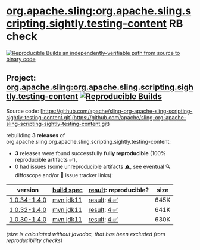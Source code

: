 [org.apache.sling:org.apache.sling.scripting.sightly.testing-content](https://central.sonatype.com/artifact/org.apache.sling/org.apache.sling.scripting.sightly.testing-content/versions) RB check
=======

[![Reproducible Builds](https://reproducible-builds.org/images/logos/rb.svg) an independently-verifiable path from source to binary code](https://reproducible-builds.org/)

## Project: [org.apache.sling:org.apache.sling.scripting.sightly.testing-content](https://central.sonatype.com/artifact/org.apache.sling/org.apache.sling.scripting.sightly.testing-content/versions) [![Reproducible Builds](https://img.shields.io/endpoint?url=https://raw.githubusercontent.com/jvm-repo-rebuild/reproducible-central/master/content/org/apache/sling/org.apache.sling.scripting.sightly.testing-content/badge.json)](https://github.com/jvm-repo-rebuild/reproducible-central/blob/master/content/org/apache/sling/org.apache.sling.scripting.sightly.testing-content/README.md)

Source code: [https://github.com/apache/sling-org-apache-sling-scripting-sightly-testing-content.git](https://github.com/apache/sling-org-apache-sling-scripting-sightly-testing-content.git)

rebuilding **3 releases** of org.apache.sling:org.apache.sling.scripting.sightly.testing-content:
- **3** releases were found successfully **fully reproducible** (100% reproducible artifacts :white_check_mark:),
- 0 had issues (some unreproducible artifacts :warning:, see eventual :mag: diffoscope and/or :memo: issue tracker links):

| version | [build spec](/BUILDSPEC.md) | [result](https://reproducible-builds.org/docs/jvm/): reproducible? | size |
| -- | --------- | ------ | -- |
| [1.0.34-1.4.0](https://central.sonatype.com/artifact/org.apache.sling/org.apache.sling.scripting.sightly.testing-content/1.0.34-1.4.0/pom) | [mvn jdk11](org.apache.sling.scripting.sightly.testing-content-1.0.34-1.4.0.buildspec) | [result](org.apache.sling.scripting.sightly.testing-content-1.0.34-1.4.0.buildinfo): [4 :white_check_mark: ](org.apache.sling.scripting.sightly.testing-content-1.0.34-1.4.0.buildcompare) | 645K |
| [1.0.32-1.4.0](https://central.sonatype.com/artifact/org.apache.sling/org.apache.sling.scripting.sightly.testing-content/1.0.32-1.4.0/pom) | [mvn jdk11](org.apache.sling.scripting.sightly.testing-content-1.0.32-1.4.0.buildspec) | [result](org.apache.sling.scripting.sightly.testing-content-1.0.32-1.4.0.buildinfo): [4 :white_check_mark: ](org.apache.sling.scripting.sightly.testing-content-1.0.32-1.4.0.buildcompare) | 641K |
| [1.0.30-1.4.0](https://central.sonatype.com/artifact/org.apache.sling/org.apache.sling.scripting.sightly.testing-content/1.0.30-1.4.0/pom) | [mvn jdk11](org.apache.sling.scripting.sightly.testing-content-1.0.30-1.4.0.buildspec) | [result](org.apache.sling.scripting.sightly.testing-content-1.0.30-1.4.0.buildinfo): [4 :white_check_mark: ](org.apache.sling.scripting.sightly.testing-content-1.0.30-1.4.0.buildcompare) | 630K |

<i>(size is calculated without javadoc, that has been excluded from reproducibility checks)</i>
